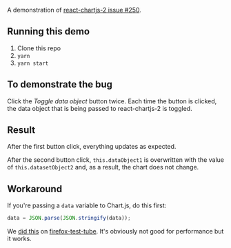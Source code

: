 A demonstration of [react-chartjs-2 issue #250](https://github.com/jerairrest/react-chartjs-2/issues/250).

## Running this demo

1. Clone this repo
2. `yarn`
3. `yarn start`

## To demonstrate the bug

Click the *Toggle data object* button twice. Each time the button is clicked,
the data object that is being passed to react-chartjs-2 is toggled.

## Result

After the first button click, everything updates as expected.

After the second button click, `this.dataObject1` is overwritten with the value
of `this.datasetObject2` and, as a result, the chart does not change.

## Workaround

If you're passing a `data` variable to Chart.js, do this first:

```js
data = JSON.parse(JSON.stringify(data));
```

We [did this](https://github.com/mozilla/firefox-test-tube/blob/2207b8db0657c2482c14734b839c8ff977702934/src/components/containers/ChartContainer.js#L244-L246)
on [firefox-test-tube](https://github.com/mozilla/firefox-test-tube/). It's
obviously not good for performance but it works.
